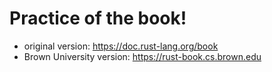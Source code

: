 # Practice of the book!
- original version: https://doc.rust-lang.org/book
- Brown University version: https://rust-book.cs.brown.edu
